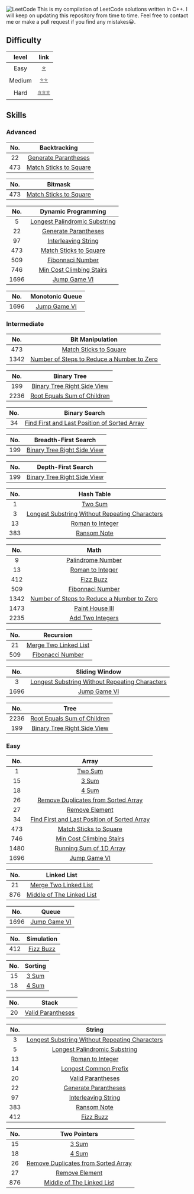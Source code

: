 ![LeetCode](https://cdn-images-1.medium.com/fit/t/1600/480/1*M91sQU9KEV1qqjExEliLUQ.jpeg "Leetcode")
This is my compilation of LeetCode solutions written in C++.
I will keep on updating this repository from time to time.
Feel free to contact me or make a pull request if you find any mistakes😀.

## Difficulty
|level | link|
|:---:|:----:|
|Easy|[⭐️][easy_link]| 
|Medium|[⭐️⭐️][medium_link]|
|Hard|[⭐️⭐️⭐️][hard_link]|


[easy_link]:https://github.com/Ryanshyu/LeetCode/blob/main/1.Easy
[medium_link]:https://github.com/Ryanshyu/LeetCode/blob/main/2.Medium
[hard_link]:https://github.com/Ryanshyu/LeetCode/blob/main/3.Hard

## Skills

### Advanced


|No.|Backtracking|
|:---:|:---:|
|22|[Generate Parantheses][22]|
|473|[Match Sticks to Square][473]|

|No.|Bitmask|
|:---:|:---:|
|473|[Match Sticks to Square][473]|

|No.|Dynamic Programming|
|:---:|:---:|
|5|[Longest Palindromic Substring][5]|
|22|[Generate Parantheses][22]|
|97|[Interleaving String][97]|
|473|[Match Sticks to Square][473]|
|509|[Fibonnaci Number][509]|
|746|[Min Cost Climbing Stairs][746]|
|1696|[Jump Game VI][1696]|

|No.|Monotonic Queue|
|:---:|:---:|
|1696|[Jump Game VI][1696]|

### Intermediate

|No.|Bit Manipulation|
|:---:|:---:|
|473|[Match Sticks to Square][473]|
|1342|[Number of Steps to Reduce a Number to Zero][1342]|

|No.|Binary Tree|
|:---:|:---:|
|199|[Binary Tree Right Side View][199]|
|2236|[Root Equals Sum of Children][2236]|

|No.|Binary Search|
|:---:|:---:|
|34|[Find First and Last Position of Sorted Array][34]|

|No.|Breadth-First Search|
|:---:|:---:|
|199|[Binary Tree Right Side View][199]|

|No.|Depth-First Search|
|:---:|:---:|
|199|[Binary Tree Right Side View][199]|

|No.|Hash Table|
|:---:|:---:|
|1|[Two Sum][1]|
|3|[Longest Substring Without Repeating Characters][3]|
|13|[Roman to Integer][13]|
|383|[Ransom Note][383]|

|No.|Math|
|:---:|:---:|
|9|[Palindrome Number][9]|
|13|[Roman to Integer][13]|
|412|[Fizz Buzz][412]|
|509|[Fibonnaci Number][509]|
|1342|[Number of Steps to Reduce a Number to Zero][1342]|
|1473|[Paint House III][1473]|
|2235|[Add Two Integers][2235]|

|No.|Recursion|
|:---:|:---:|
|21|[Merge Two Linked List][21]|
|509|[Fibonacci Number][509]|

|No.|Sliding Window|
|:---:|:---:|
|3|[Longest Substring Without Repeating Characters][3]|
|1696|[Jump Game VI][1696]|

|No.|Tree|
|:---:|:---:|
|2236|[Root Equals Sum of Children][2236]|
|199|[Binary Tree Right Side View][199]|

### Easy

|No.|Array|
|:---:|:---:|
|1|[Two Sum][1]|
|15|[3 Sum][15]|
|18|[4 Sum][18]|
|26|[Remove Duplicates from Sorted Array][26]|
|27|[Remove Element][27]|
|34|[Find First and Last Position of Sorted Array][34]|
|473|[Match Sticks to Square][473]|
|746|[Min Cost Climbing Stairs][746]|
|1480|[Running Sum of 1D Array][1480]|
|1696|[Jump Game VI][1696]|

|No.|Linked List|
|:---:|:---:|
|21|[Merge Two Linked List][21]|
|876|[Middle of The Linked List][876]|

|No.|Queue|
|:---:|:---:|
|1696|[Jump Game VI][1696]|

|No.|Simulation|
|:---:|:---:|
|412|[Fizz Buzz][412]|

|No.|Sorting|
|:---:|:---:|
|15|[3 Sum][15]|
|18|[4 Sum][18]|

|No.|Stack|
|:---:|:---:|
|20|[Valid Parantheses][20]|

|No.|String|
|:---:|:---:|
|3|[Longest Substring Without Repeating Characters][3]|
|5|[Longest Palindromic Substring][5]|
|13|[Roman to Integer][13]|
|14|[Longest Common Prefix][14]|
|20|[Valid Parantheses][20]|
|22|[Generate Parantheses][22]|
|97|[Interleaving String][97]|
|383|[Ransom Note][383]|
|412|[Fizz Buzz][412]|

|No.|Two Pointers|
|:---:|:---:|
|15|[3 Sum][15]|
|18|[4 Sum][18]|
|26|[Remove Duplicates from Sorted Array][26]|
|27|[Remove Element][27]|
|876|[Middle of The Linked List][876]|


[1]:https://github.com/Ryanshyu/LeetCode/blob/main/1.Easy/0001.TwoSum.cpp
[3]:https://github.com/Ryanshyu/LeetCode/blob/main/2.Medium/0003.LongestSubstringWithoutRepeatingCharacters.cpp
[5]:https://github.com/Ryanshyu/LeetCode/blob/main/2.Medium/0005.LongestPalindromicSubstring.cpp
[9]:https://github.com/Ryanshyu/LeetCode/blob/main/1.Easy/0009.PalindromeNumber.cpp
[13]:https://github.com/Ryanshyu/LeetCode/blob/main/1.Easy/0013.RomanToInteger.cpp
[14]:https://github.com/Ryanshyu/LeetCode/blob/main/1.Easy/0014.LongestCommonPrefix.cpp
[15]:https://github.com/Ryanshyu/LeetCode/blob/main/2.Medium/0015.3Sum.cpp
[18]:https://github.com/Ryanshyu/LeetCode/blob/main/2.Medium/0018.4Sum.cpp
[20]:https://github.com/Ryanshyu/LeetCode/blob/main/1.Easy/0020.ValidParantheses.cpp
[21]:https://github.com/Ryanshyu/LeetCode/blob/main/1.Easy/0021.MergeTwoSortedList.cpp
[22]:https://github.com/Ryanshyu/LeetCode/blob/main/2.Medium/0022.GenerateParantheses.cpp
[26]:https://github.com/Ryanshyu/LeetCode/blob/main/1.Easy/0026.RemoveDuplicatesFromSortedArray.cpp
[27]:https://github.com/Ryanshyu/LeetCode/blob/main/1.Easy/0027.RemoveElement.cpp
[34]:https://github.com/Ryanshyu/LeetCode/blob/main/2.Medium/0034.FindTheFirstAndLastPositionOfElementInSortedArray.cpp
[97]:https://github.com/Ryanshyu/LeetCode/blob/main/2.Medium/0097.InterleavingString.cpp
[199]:https://github.com/Ryanshyu/LeetCode/blob/main/2.Medium/0199.BinaryTreeRightSideView.cpp
[383]:https://github.com/Ryanshyu/LeetCode/blob/main/1.Easy/0383.RansomNote.cpp
[412]:https://github.com/Ryanshyu/LeetCode/blob/main/1.Easy/0412.FizzBuzz.cpp
[473]:https://github.com/Ryanshyu/LeetCode/blob/main/2.Medium/0473.MatchSticksToSquare.cpp
[509]:https://github.com/Ryanshyu/LeetCode/blob/main/1.Easy/0509.FibonacciNumber.cpp
[746]:https://github.com/Ryanshyu/LeetCode/blob/main/1.Easy/0746.MinCostClimbingStairs.cpp
[876]:https://github.com/Ryanshyu/LeetCode/blob/main/1.Easy/0876.MiddleOfTheLinkedList.cpp
[1342]:https://github.com/Ryanshyu/LeetCode/blob/main/1.Easy/1342.NumberOfStepsToReduceANumberToZero.cpp
[1473]:https://github.com/Ryanshyu/LeetCode/blob/main/3.Hard/1473.PaintHouseIII.cpp
[1480]:https://github.com/Ryanshyu/LeetCode/blob/main/1.Easy/1480.RunningSumOf1DArray.cpp
[1696]:https://github.com/Ryanshyu/LeetCode/blob/main/2.Medium/1696.JumpGameVI.cpp
[2235]:https://github.com/Ryanshyu/LeetCode/blob/main/1.Easy/2235.AddTwoIntegers.cpp
[2236]:https://github.com/Ryanshyu/LeetCode/blob/main/1.Easy/2236.RootEqualsSumOfChildren.cpp